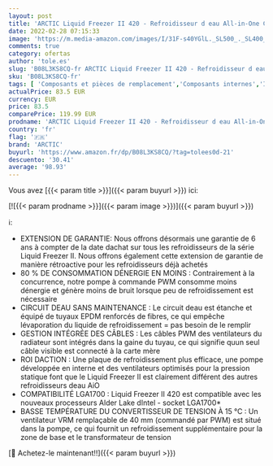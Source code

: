 ```yaml
---
layout: post
title: 'ARCTIC Liquid Freezer II 420 - Refroidisseur d eau All-in-One CPU AIO multi-compatible  compatible Intel & AMD  pompe efficace contrôlée par PWM  200-1700 RPM  compatible avec le LGA1700'
date: 2022-02-28 07:15:33
image: 'https://m.media-amazon.com/images/I/31F-s40YGlL._SL500_._SL400_.jpg'
comments: true
category: ofertas
author: 'tole.es'
slug: 'B08L3KS8CQ-fr ARCTIC Liquid Freezer II 420 - Refroidisseur d eau All-in-...'
sku: 'B08L3KS8CQ-fr'
tags: [ 'Composants et pièces de remplacement','Composants internes','Informatique','Refroidissement et ventilateurs','Watercooling','arctic', ]
actualPrice: 83.5 EUR
currency: EUR
price: 83.5
comparePrice: 119.99 EUR
prodname: 'ARCTIC Liquid Freezer II 420 - Refroidisseur d eau All-in-One CPU AIO multi-compatible  compatible Intel & AMD  pompe efficace contrôlée par PWM  200-1700 RPM  compatible avec le LGA1700'
country: 'fr'
flag: '🇫🇷'
brand: 'ARCTIC'
buyurl: 'https://www.amazon.fr/dp/B08L3KS8CQ/?tag=tolees0d-21'
descuento: '30.41'
average: '98.93'
---
```


Vous avez [{{< param title >}}]({{< param buyurl >}}) ici:

[![{{< param prodname >}}]({{< param image >}})]({{< param buyurl >}})

ℹ️:

- EXTENSION DE GARANTIE: Nous offrons désormais une garantie de 6 ans à compter de la date dachat sur tous les refroidisseurs de la série Liquid Freezer II. Nous offrons également cette extension de garantie de manière rétroactive pour les refroidisseurs déjà achetés
- 80 % DE CONSOMMATION DÉNERGIE EN MOINS : Contrairement à la concurrence, notre pompe à commande PWM consomme moins dénergie et génère moins de bruit lorsque peu de refroidissement est nécessaire
- CIRCUIT DEAU SANS MAINTENANCE : Le circuit deau est étanche et équipé de tuyaux EPDM renforcés de fibres, ce qui empêche lévaporation du liquide de refroidissement = pas besoin de le remplir
- GESTION INTÉGRÉE DES CÂBLES : Les câbles PWM des ventilateurs du radiateur sont intégrés dans la gaine du tuyau, ce qui signifie quun seul câble visible est connecté à la carte mère
- ROI DACTION : Une plaque de refroidissement plus efficace, une pompe développée en interne et des ventilateurs optimisés pour la pression statique font que le Liquid Freezer II est clairement différent des autres refroidisseurs deau AiO
- COMPATIBILITÉ LGA1700 : Liquid Freezer II 420 est compatible avec les nouveaux processeurs Alder Lake dIntel - socket LGA1700*
- BASSE TEMPÉRATURE DU CONVERTISSEUR DE TENSION À 15 °C : Un ventilateur VRM remplaçable de 40 mm (commandé par PWM) est situé dans la pompe, ce qui fournit un refroidissement supplémentaire pour la zone de base et le transformateur de tension

[🛒 Achetez-le maintenant!!]({{< param buyurl >}})
